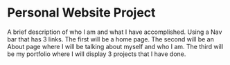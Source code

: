 # Personal Website Project

A brief description of who I am and what I have accomplished. Using a Nav bar that has 3
links. The first will be a home page. The second will be an About page where I will be talking about myself and who I am. The third will be my portfolio where I will display 3 projects that I have done.
